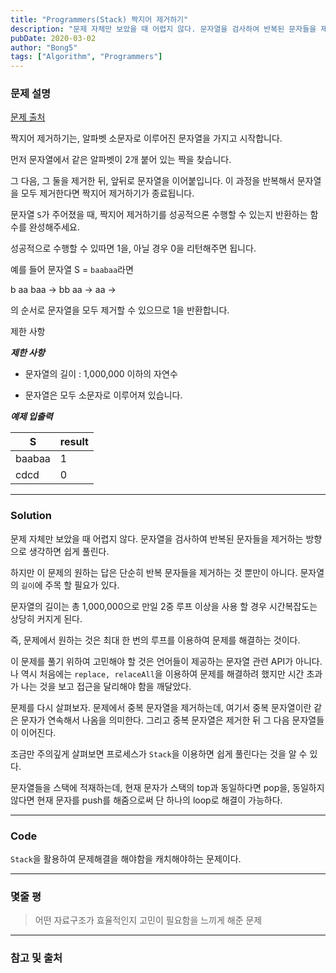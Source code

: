 ```yaml
---
title: "Programmers(Stack) 짝지어 제거하기"
description: "문제 자체만 보았을 때 어렵지 않다. 문자열을 검사하여 반복된 문자들을 제거하는 방향으로 생각하면 쉽게 풀린다."
pubDate: 2020-03-02
author: "Bong5"
tags: ["Algorithm", "Programmers"]
---
```

### 문제 설명

[문제 출처](https://programmers.co.kr/learn/courses/30/lessons/12973)

짝지어 제거하기는, 알파벳 소문자로 이루어진 문자열을 가지고 시작합니다.

먼저 문자열에서 같은 알파벳이 2개 붙어 있는 짝을 찾습니다.

그 다음, 그 둘을 제거한 뒤, 앞뒤로 문자열을 이어붙입니다. 이 과정을 반복해서 문자열을 모두 제거한다면 짝지어 제거하기가 종료됩니다.

문자열 `S`가 주어졌을 때, 짝지어 제거하기를 성공적으론 수행할 수 있는지 반환하는 함수를 완성해주세요.

성공적으로 수행할 수 있따면 1을, 아닐 경우 0을 리턴해주면 됩니다.

예를 들어 문자열 S = `baabaa`라면

b aa baa -> bb aa -> aa ->

의 순서로 문자열을 모두 제거할 수 있으므로 1을 반환합니다.

제한 사항

**_제한 사항_**

- 문자열의 길이 : 1,000,000 이하의 자연수

- 문자열은 모두 소문자로 이루어져 있습니다.

**_예제 입출력_**

| S |	result |
|---|---|
| baabaa | 1 |
| cdcd | 0 |


---

### Solution

문제 자체만 보았을 때 어렵지 않다. 문자열을 검사하여 반복된 문자들을 제거하는 방향으로 생각하면 쉽게 풀린다.

하지만 이 문제의 원하는 답은 단순히 반복 문자들을 제거하는 것 뿐만이 아니다. 문자열의 `길이`에 주목 할 필요가 있다.

문자열의 길이는 총 1,000,000으로 만일 2중 루프 이상을 사용 할 경우 시간복잡도는 상당히 커지게 된다.

즉, 문제에서 원하는 것은 최대 한 번의 루프를 이용하여 문제를 해결하는 것이다.

이 문제를 풀기 위하여 고민해야 할 것은 언어들이 제공하는 문자열 관련 API가 아니다. 나 역시 처음에는 `replace, relaceAll`을 이용하여 문제를 해결하려 했지만 시간 초과가 나는 것을 보고 접근을 달리해야 함을 깨달았다.

문제를 다시 살펴보자. 문제에서 중복 문자열을 제거하는데, 여기서 중복 문자열이란 같은 문자가 연속해서 나옴을 의미한다. 그리고 중복 문자열은 제거한 뒤 그 다음 문자열들이 이어진다.

조금만 주의깊게 살펴보면 프로세스가 `Stack`을 이용하면 쉽게 풀린다는 것을 알 수 있다.

문자열들을 스택에 적재하는데, 현재 문자가 스택의 top과 동일하다면 pop을, 동일하지 않다면 현재 문자를 push를 해줌으로써 단 하나의 loop로 해결이 가능하다.

---

### Code

<script src="https://gist.github.com/BongHoLee/c39c42f83f2b0112651f348b5c97fb06.js"></script>  




`Stack`을 활용하여 문제해결을 해야함을 캐치해야하는 문제이다.

---

### 몇줄 평


> 어떤 자료구조가 효율적인지 고민이 필요함을 느끼게 해준 문제


---



### 참고 및 출처
